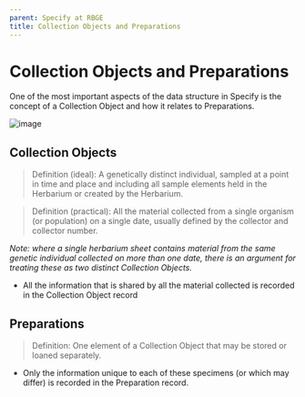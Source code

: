 ```yaml
---
parent: Specify at RBGE
title: Collection Objects and Preparations
---
```


# Collection Objects and Preparations

One of the most important aspects of the data structure in Specify is the concept of a Collection Object and how it relates to Preparations.

![image](https://user-images.githubusercontent.com/6713716/193096729-67c0a385-c252-4ffd-90fc-a9cb5ded9013.png)

## Collection Objects

> Definition (ideal): A genetically distinct individual, sampled at a point in time and place and including all sample elements held in the Herbarium or created by the Herbarium.

> Definition (practical): All the material collected from a single organism (or population) on a single date, usually defined by the collector and collector number.

_Note: where a single herbarium sheet contains material from the same genetic individual collected on more than one date, there is an argument for treating these as two distinct Collection Objects._
 
- All the information that is shared by all the material collected is recorded in the Collection Object record

## Preparations

> Definition: One element of a Collection Object that may be stored or loaned separately.

- Only the information unique to each of these specimens (or which may differ) is recorded in the Preparation record.

